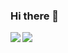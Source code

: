 ### Hi there 👋

<!--
**civita/civita** is a ✨ _special_ ✨ repository because its `README.md` (this file) appears on your GitHub profile.

Here are some ideas to get you started:

- 🔭 I’m currently working on ...
- 🌱 I’m currently learning ...
- 👯 I’m looking to collaborate on ...
- 🤔 I’m looking for help with ...
- 💬 Ask me about ...
- 📫 How to reach me: ...
- 😄 Pronouns: ...
- ⚡ Fun fact: ...
-->

<a href="https://github.com/anuraghazra/github-readme-stats">
<img align="left" src="https://github-readme-stats.vercel.app/api?username=civita&show_icons=true&theme=dracula&hide_rank=true&hide=stars&count_private=true&line_height=34">
</a>

<a href="https://github.com/anuraghazra/github-readme-stats">
<img align="left" src="https://github-readme-stats-6bm8ncwq9-civita.vercel.app/api/top-langs/?username=civita&hide=Jupyter%20Notebook,C&langs_count=10&theme=dracula&layout=compact">
</a>

